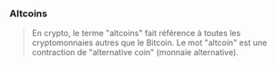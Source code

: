 ### Altcoins 

> En crypto, le terme "altcoins" fait référence à toutes les cryptomonnaies autres que le Bitcoin. Le mot "altcoin" est une contraction de "alternative coin" (monnaie alternative).